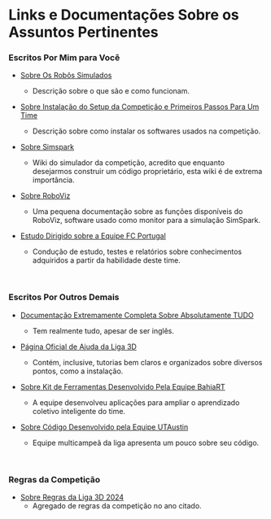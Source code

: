 # Links e Documentações Sobre os Assuntos Pertinentes

### Escritos Por Mim para Você 

* [Sobre Os Robôs Simulados](Sobre_Robos.md)
  * Descrição sobre o que são e como funcionam.

* [Sobre Instalação do Setup da Competição e Primeiros Passos Para Um Time](Sobre_Setup.md)
  * Descrição sobre como instalar os softwares usados na competição.

* [Sobre Simspark](https://gitlab.com/robocup-sim/SimSpark/-/wikis/home)
  * Wiki do simulador da competição, acredito que enquanto desejarmos construir um código proprietário, esta
  wiki é de extrema importância.

* [Sobre RoboViz](Sobre_RoboViz.md)
  * Uma pequena documentação sobre as funções disponíveis do RoboViz, software usado como monitor para a simulação SimSpark.

* [Estudo Dirigido sobre a Equipe FC Portugal](Referente%20à%20FC%20Portugal/readme.md)
  * Condução de estudo, testes e relatórios sobre conhecimentos adquiridos a partir da habilidade deste time.

<br>

### Escritos Por Outros Demais

* [Documentação Extremamente Completa Sobre Absolutamente TUDO](https://courses.ms.wits.ac.za/~branden/RoboCup/index.html)
  * Tem realmente tudo, apesar de ser inglês.

* [Página Oficial de Ajuda da Liga 3D](https://ssim.robocup.org/3d-simulation/3d-tools/)
  * Contém, inclusive, tutorias bem claros e organizados sobre diversos pontos, como a instalação.

* [Sobre Kit de Ferramentas Desenvolvido Pela Equipe BahiaRT](https://youtu.be/h_s8rA2IS88)
  * A equipe desenvolveu aplicações para ampliar o aprendizado coletivo inteligente do time.

* [Sobre Código Desenvolvido pela Equipe UTAustin](https://youtu.be/5-8YFmJlqhk)
  * Equipe multicampeã da liga apresenta um pouco sobre seu código.

<br>

### Regras da Competição

* [Sobre Regras da Liga 3D 2024](https://github.com/user-attachments/files/19350723/Rules_RoboCupSim3D2024.pdf)
  * Agregado de regras da competição no ano citado.